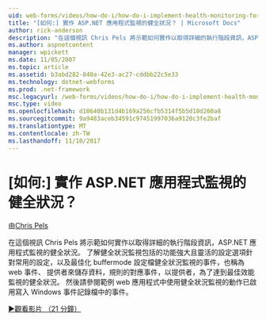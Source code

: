 ```yaml
---
uid: web-forms/videos/how-do-i/how-do-i-implement-health-monitoring-for-an-aspnet-application
title: "[如何:] 實作 ASP.NET 應用程式監視的健全狀況？ | Microsoft Docs"
author: rick-anderson
description: "在這個視訊 Chris Pels 將示範如何實作以取得詳細的執行階段資訊，ASP.NET 應用程式監視的健全狀況。 了解強大和..."
ms.author: aspnetcontent
manager: wpickett
ms.date: 11/05/2007
ms.topic: article
ms.assetid: b3abd282-840a-42e3-ac27-cddbb22c5e33
ms.technology: dotnet-webforms
ms.prod: .net-framework
msc.legacyurl: /web-forms/videos/how-do-i/how-do-i-implement-health-monitoring-for-an-aspnet-application
msc.type: video
ms.openlocfilehash: d10640b131d4b169a256cfb5314f5b5d10d260a8
ms.sourcegitcommit: 9a9483aceb34591c97451997036a9120c3fe2baf
ms.translationtype: MT
ms.contentlocale: zh-TW
ms.lasthandoff: 11/10/2017
---
```

<a name="how-do-i--implement-health-monitoring-for-an-aspnet-application"></a>[如何:] 實作 ASP.NET 應用程式監視的健全狀況？
====================
由[Chris Pels](https://twitter.com/chrispels)

在這個視訊 Chris Pels 將示範如何實作以取得詳細的執行階段資訊，ASP.NET 應用程式監視的健全狀況。 了解健全狀況監視包括的功能強大且靈活的設定選項針對常用的設定，以及最佳化 buffermode 設定檔健全狀況監視的事件，也稱為 web 事件、 提供者來儲存資料，規則的對應事件，以提供者，為了達到最佳效能監視的健全狀況。 然後請參閱範例 web 應用程式中使用健全狀況監視的動作已啟用寫入 Windows 事件記錄檔中的事件。

[&#9654;觀看影片 （21 分鐘）](https://channel9.msdn.com/Blogs/ASP-NET-Site-Videos/how-do-i-implement-health-monitoring-for-an-aspnet-application)
